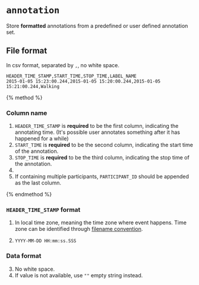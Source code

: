 # `annotation`

Store **formatted** annotations from a predefined or user defined annotation set.

## File format

In csv format, separated by `,`, no white space.

```
HEADER_TIME_STAMP,START_TIME,STOP_TIME,LABEL_NAME
2015-01-05 15:23:00.244,2015-01-05 15:20:00.244,2015-01-05 15:21:00.244,Walking
```

{% method %}

### Column name
1. `HEADER_TIME_STAMP` is **required** to be the first column, indicating the annotating time. (It's possible user annotates something after it has happened for a while)
2. `START_TIME` is **required** to be the second column, indicating the start time of the annotation.
3. `STOP_TIME` is **required** to be the third column, indicating the stop time of the annotation.
4. 
5. If containing multiple participants, `PARTICIPANT_ID` should be appended as the last column.

{% endmethod %}

### `HEADER_TIME_STAMP` format

1. In local time zone, meaning the time zone where event happens. Time zone can be identified through [filename convention](#).

2. `YYYY-MM-DD HH:mm:ss.SSS`

### Data format

3. No white space.
4. If value is not available, use `""` empty string instead.